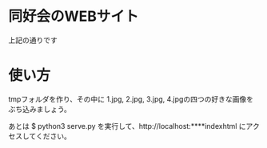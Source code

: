# 同好会のWEBサイト

上記の通りです

# 使い方

tmpフォルダを作り、その中に 1.jpg, 2.jpg, 3.jpg, 4.jpgの四つの好きな画像をぶち込みましょう。

あとは $ python3 serve.py を実行して、http://localhost:\*\*\*\*indexhtml にアクセスしてください。

